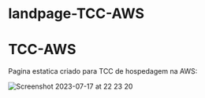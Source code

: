 # landpage-TCC-AWS
# TCC-AWS

Pagina estatica criado para TCC de hospedagem na AWS:

![Screenshot 2023-07-17 at 22 23 20](https://github.com/Beto1821/TCC-AWS/assets/99992383/540640a4-a610-4194-9e4e-26405bc98738)
